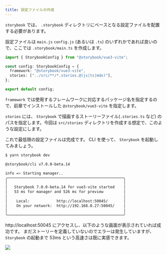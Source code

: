 ```yaml
---
title: 設定ファイルの作成
---
```


`storybook` では、 `.storybook` ディレクトリにベースとなる設定ファイルを配置する必要があります。

設定ファイルは `main.js` `config.js` (あるいは `.ts`) のいずれかであれば良いので、ここでは `.storybook/main.ts` を作成します。

```ts:.storybook/main.ts
import { StorybookConfig } from "@storybook/vue3-vite";

const config: StorybookConfig = {
  framework: "@storybook/vue3-vite",
  stories: ["../src/**/*.stories.@(js|ts|mdx)"],
};

export default config;
```

`framework` では使用するフレームワークに対応するパッケージ名を指定するので、前章でインストールした `@storybook/vue3-vite` を指定します。

`stories` には、 `Storybook` で描画するストーリーファイル(`.stories.ts` など) のパスを指定します。今回は `src/stories` ディレクトリを作成する想定で、このような設定にします。

これで最低限の設定ファイルは完成です。 CLI を使って、 `Storybook` を起動してみましょう。

```bash
$ yarn storybook dev

@storybook/cli v7.0.0-beta.14

info => Starting manager..
╭────────────────────────────────────────────────────╮
│                                                    │
│   Storybook 7.0.0-beta.14 for vue3-vite started    │
│   53 ms for manager and 526 ms for preview         │
│                                                    │
│    Local:            http://localhost:50045/       │
│    On your network:  http://192.168.0.27:50045/    │
│                                                    │
╰────────────────────────────────────────────────────╯
```

http://localhost:50045 にアクセスし、以下のような画面が表示されていれば成功です。
まだストーリーを定義していないのでエラーは発生していますが、 `Storybook` の起動まで 53ms という高速さは既に実感できます。

![](https://storage.googleapis.com/zenn-user-upload/23ae47827b98-20221224.png)